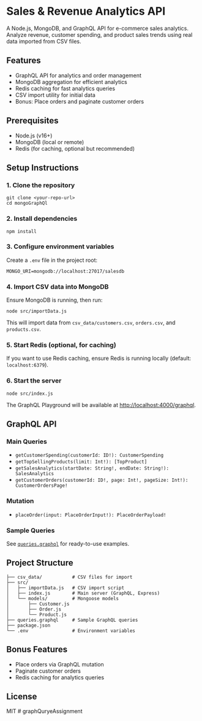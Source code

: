 # Sales & Revenue Analytics API

A Node.js, MongoDB, and GraphQL API for e-commerce sales analytics. Analyze revenue, customer spending, and product sales trends using real data imported from CSV files.

## Features
- GraphQL API for analytics and order management
- MongoDB aggregation for efficient analytics
- Redis caching for fast analytics queries
- CSV import utility for initial data
- Bonus: Place orders and paginate customer orders

## Prerequisites
- Node.js (v16+)
- MongoDB (local or remote)
- Redis (for caching, optional but recommended)

## Setup Instructions

### 1. Clone the repository
```
git clone <your-repo-url>
cd mongoGraphQl
```

### 2. Install dependencies
```
npm install
```

### 3. Configure environment variables
Create a `.env` file in the project root:
```
MONGO_URI=mongodb://localhost:27017/salesdb
```

### 4. Import CSV data into MongoDB
Ensure MongoDB is running, then run:
```
node src/importData.js
```
This will import data from `csv_data/customers.csv`, `orders.csv`, and `products.csv`.

### 5. Start Redis (optional, for caching)
If you want to use Redis caching, ensure Redis is running locally (default: `localhost:6379`).

### 6. Start the server
```
node src/index.js
```
The GraphQL Playground will be available at [http://localhost:4000/graphql](http://localhost:4000/graphql).

## GraphQL API

### Main Queries
- `getCustomerSpending(customerId: ID!): CustomerSpending`
- `getTopSellingProducts(limit: Int!): [TopProduct]`
- `getSalesAnalytics(startDate: String!, endDate: String!): SalesAnalytics`
- `getCustomerOrders(customerId: ID!, page: Int!, pageSize: Int!): CustomerOrdersPage!`

### Mutation
- `placeOrder(input: PlaceOrderInput!): PlaceOrderPayload!`

### Sample Queries
See [`queries.graphql`](./queries.graphql) for ready-to-use examples.

## Project Structure
```
├── csv_data/           # CSV files for import
├── src/
│   ├── importData.js   # CSV import script
│   ├── index.js        # Main server (GraphQL, Express)
│   └── models/         # Mongoose models
│       ├── Customer.js
│       ├── Order.js
│       └── Product.js
├── queries.graphql     # Sample GraphQL queries
├── package.json
└── .env                # Environment variables
```

## Bonus Features
- Place orders via GraphQL mutation
- Paginate customer orders
- Redis caching for analytics queries

## License
MIT
#   g r a p h Q u r y e A s s i g n m e n t  
 